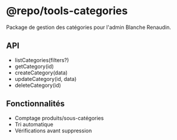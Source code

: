 ﻿# @repo/tools-categories

Package de gestion des catégories pour l'admin Blanche Renaudin.

## API

- listCategories(filters?)
- getCategory(id)
- createCategory(data)
- updateCategory(id, data)
- deleteCategory(id)

## Fonctionnalités

- Comptage produits/sous-catégories
- Tri automatique
- Vérifications avant suppression
